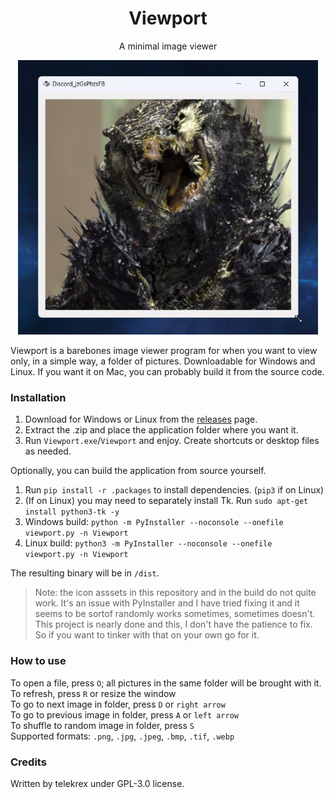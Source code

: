 <h1 align=center>Viewport</h1>
<p align=center>A minimal image viewer</p>
<p align=center>
  <img src="Screenshot.png" width=480/>
</p>

Viewport is a barebones image viewer program for when you want to view only, in a simple way, a folder of pictures. Downloadable for Windows and Linux. If you want it on Mac, you can probably build it from the source code.

### Installation
1. Download for Windows or Linux from the [releases](https://github.com/telekrex/viewport/releases) page.
2. Extract the .zip and place the application folder where you want it.
3. Run `Viewport.exe`/`Viewport` and enjoy. Create shortcuts or desktop files as needed.

Optionally, you can build the application from source yourself.
1. Run `pip install -r .packages` to install dependencies. (`pip3` if on Linux)
1. (If on Linux) you may need to separately install Tk. Run `sudo apt-get install python3-tk -y`
2. Windows build: `python -m PyInstaller --noconsole --onefile viewport.py -n Viewport`
2. Linux build: `python3 -m PyInstaller --noconsole --onefile viewport.py -n Viewport`

The resulting binary will be in `/dist`.

> Note: the icon asssets in this repository and in the build do not quite work. It's an issue with PyInstaller and I have tried fixing it and it seems to be sortof randomly works sometimes, sometimes doesn't. This project is nearly done and this, I don't have the patience to fix. So if you want to tinker with that on your own go for it.

### How to use
To open a file, press `O`; all pictures in the same folder will be brought with it.  
To refresh, press `R` or resize the window  
To go to next image in folder, press `D` or `right arrow`  
To go to previous image in folder, press `A` or `left arrow`  
To shuffle to random image in folder, press `S`  
Supported formats: `.png`, `.jpg`, `.jpeg`, `.bmp`, `.tif`, `.webp`

### Credits
Written by telekrex under GPL-3.0 license.